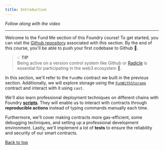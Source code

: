 ```yaml
---
title: Introduction
---
```


_Follow along with the video_

---

<a name="top"></a>

Welcome to the Fund Me section of this Foundry course! To get started, you can visit the [Github repository](https://github.com/Cyfrin/foundry-fund-me-cu) associated with this section. By the end of this course, you'll be able to push your first codebase to Github 🎉.

> 💡 **TIP** <br>
> Being active on a version control system like Github or [Radicle](https://radicle.xyz/) is essential for participating in the web3 ecosystem 👥.

In this section, we'll refer to the `FundMe` contract we built in the previous section. Additionally, we will explore storage using the [`FunWithStorage`](https://github.com/Cyfrin/foundry-fund-me-cu/blob/main/src/exampleContracts/FunWithStorage.sol) contract and interact with it using `cast`.

We'll also learn professional deployment techniques on different chains with Foundry **[scripts](https://github.com/Cyfrin/foundry-fund-me-cu/blob/main/script/DeployFundMe.s.sol)**. They  will enable us to interact with contracts through **reproducible actions** instead of typing commands manually each time.

Furthermore, we'll cover making contracts more gas-efficient, some debugging techniques, and setting up a professional development environment.
Lastly, we'll implement a lot of **tests** to ensure the reliability and security of our smart contracts.

[Back to top](#top)
